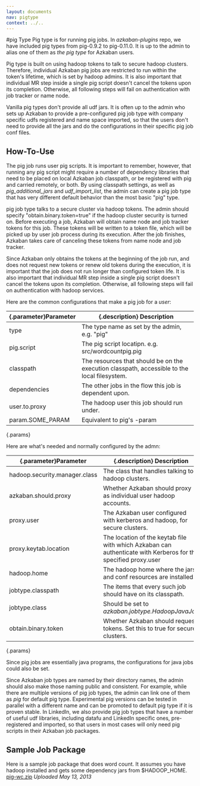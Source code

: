 ```yaml
---
layout: documents
nav: pigtype
context: ../..
---
```


#pig Type
Pig type is for running pig jobs. In _azkaban-plugins_ repo, we have included pig types from pig-0.9.2 to pig-0.11.0. It is up to the admin to alias one of them as _the pig type_ for Azkaban users.

Pig type is built on using hadoop tokens to talk to secure hadoop clusters. Therefore, individual Azkaban pig jobs are restricted to run within the token's lifetime, which is set by hadoop admins. It is also important that individual MR step inside a single pig script doesn't cancel the tokens upon its completion. Otherwise, all following steps will fail on authentication with job tracker or name node.

Vanilla pig types don't provide all udf jars. It is often up to the admin who sets up Azkaban to provide a pre-configured pig job type with company specific udfs registered and name space imported, so that the users don't need to provide all the jars and do the configurations in their specific pig job conf files.


## How-To-Use

The pig job runs user pig scripts. It is important to remember, however, that running any pig script might require a number of dependency libraries that need to be placed on local Azkaban job classpath, or be registered with pig and carried remotely, or both. By using classpath settings, as well as _pig\_additional\_jars_ and _udf\_import\_list_, the admin can create a pig job type that has very different default behavior than the most basic "pig" type.

pig job type talks to a secure cluster via hadoop tokens. The admin should specify "obtain.binary.token=true" if the hadoop cluster security is turned on. Before executing a job, Azkaban will obtain name node and job tracker tokens for this job. These tokens will be written to a token file, which will be picked up by user job process during its execution. After the job finishes, Azkaban takes care of canceling these tokens from name node and job tracker. <br/>

Since Azkaban only obtains the tokens at the beginning of the job run, and does not request new tokens or renew old tokens during the execution, it is important that the job does not run longer than configured token life. It is also important that individual MR step inside a single pig script doesn't cancel the tokens upon its completion. Otherwise, all following steps will fail on authentication with hadoop services.<br/>

Here are the common configurations that make a pig job for a _user_:

|{.parameter}Parameter               |{.description} Description                                                       					|
|---------------------|-----------------------------------------------------------------------------------------------------------------|
|type		          | The type name as set by the admin, e.g. "pig"																							|
|pig.script           | The pig script locatipn. e.g. src/wordcountpig.pig																|
|classpath        	  | The resources that should be on the execution classpath, accessible to the local filesystem.					|
|dependencies 		  | The other jobs in the flow this job is dependent upon.										 					|
|user.to.proxy		  | The hadoop user this job should run under.  																	|
|param.SOME\_PARAM	  | Equivalent to pig's -param 																						|
{.params}

Here are what's needed and normally configured by the admn:

|{.parameter}Parameter               |{.description} Description																		|
|---------------------|-----------------------------------------------------------------------------------------------------------------|
|hadoop.security.manager.class | The class that handles talking to hadoop clusters.														|
|azkaban.should.proxy          | Whether Azkaban should proxy as individual user hadoop accounts.										|
|proxy.user          			| The Azkaban user configured with kerberos and hadoop, for secure clusters.							|
|proxy.keytab.location         | The location of the keytab file with which Azkaban can authenticate with Kerberos for the specified proxy.user		|
|hadoop.home          			| The hadoop home where the jars and conf resources are installed.										|
|jobtype.classpath				| The items that every such job should have on its classpath.											|
|jobtype.class					| Should be set to _azkaban.jobtype.HadoopJavaJob_														|
|obtain.binary.token			| Whether Azkaban should request tokens. Set this to true for secure clusters.							|
{.params}

Since pig jobs are essentially java programs, the configurations for java jobs could also be set.

Since Azkaban job types are named by their directory names, the admin should also make those naming public and consistent. For example, while there are multiple versions of pig job types, the admin can link one of them as _pig_ for default pig type. Experimental pig versions can be tested in parallel with a different name and can be promoted to default pig type if it is proven stable. In LinkedIn, we also provide pig job types that have a number of useful udf libraries, including datafu and LinkedIn specific ones, pre-registered and imported, so that users in most cases will only need pig scripts in their Azkaban job packages.


## Sample Job Package

Here is a sample job package that does word count. It assumes you have hadoop installed and gets some dependency jars from $HADOOP\_HOME.
[pig-wc.zip](https://s3.amazonaws.com/azkaban2/azkaban2/samplejobs/pig-wc.zip) _Uploaded May 13, 2013_
